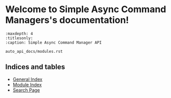 <!--
simple_async_command_manager documentation master file, created by
sphinx-quickstart on Mon Aug 7 14:41:17 2023.
-->

# Welcome to Simple Async Command Managers's documentation!

```{toctree}
:maxdepth: 4
:titlesonly:
:caption: Simple Async Command Manager API

auto_api_docs/modules.rst
```

## Indices and tables

- [General Index](genindex)
- [Module Index](modindex)
- [Search Page](search)